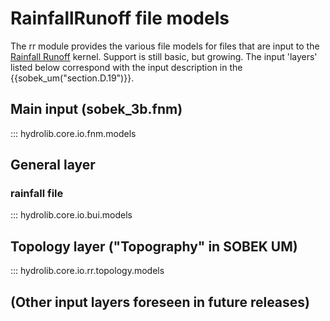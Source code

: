 # RainfallRunoff file models

The rr module provides the various file models for files that are input to the 
[Rainfall Runoff](glossary.md#rainfall-runoff) kernel.
Support is still basic, but growing. The input 'layers' listed below correspond with the input description
in the {{sobek_um("section.D.19")}}.

## Main input (sobek_3b.fnm)
::: hydrolib.core.io.fnm.models

## General layer
### rainfall file
::: hydrolib.core.io.bui.models


## Topology layer ("Topography" in SOBEK UM)
::: hydrolib.core.io.rr.topology.models

## (Other input layers foreseen in future releases)